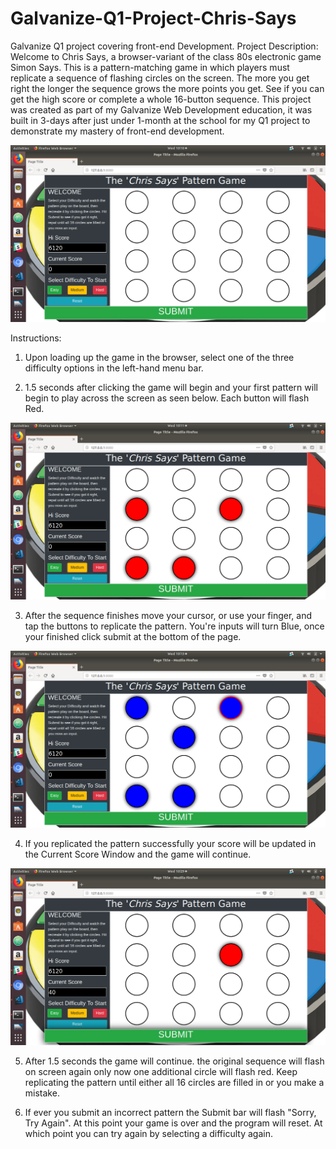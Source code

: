 # Galvanize-Q1-Project-Chris-Says
Galvanize Q1 project covering front-end Development.
Project Description:
Welcome to Chris Says, a browser-variant of the class 80s electronic game Simon Says. This is a pattern-matching game in which players must replicate a sequence of flashing circles on the screen. The more you get right the longer the sequence grows the more points you get. See if you can get the high score or complete a whole 16-button sequence. This project was created as part of my Galvanize Web Development education, it was built in 3-days after just under 1-month at the school for my Q1 project to demonstrate my mastery of front-end development.

![Starter Screen](images/Screenshot-Home.png)

Instructions:
1. Upon loading up the game in the browser, select one of the three difficulty options in the left-hand menu bar.

2. 1.5 seconds after clicking the game will begin and your first pattern will begin to play across the screen as seen below. Each button will flash Red.

![Game in Play](images/Screenshot-Running.png)

3. After the sequence finishes move your cursor, or use your finger, and tap the buttons to replicate the pattern. You're inputs will turn Blue, once your finished click submit at the bottom of the page.

![Entering Answer](images/Screenshot-Answer.png)

4. If you replicated the pattern successfully your score will be updated in the Current Score Window and the game will continue. 

![Successful Score](images/Screenshot-Scored.png)

5. After 1.5 seconds the game will continue. the original sequence will flash on screen again only now one additional circle will flash red. Keep replicating the pattern until either all 16 circles are filled in or you make a mistake.

6. If ever you submit an incorrect pattern the Submit bar will flash "Sorry, Try Again". At this point your game is over and the program will reset. At which point you can try again by selecting a difficulty again.